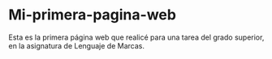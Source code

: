 # Mi-primera-pagina-web
Esta es la primera página web que realicé para una tarea del grado superior, en la asignatura de Lenguaje de Marcas.

